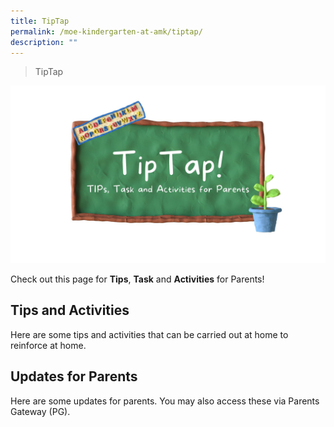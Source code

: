 ```yaml
---
title: TipTap
permalink: /moe-kindergarten-at-amk/tiptap/
description: ""
---
```

>TipTap

![](/images/MOE%20Kindergarten/TipTap.jpg)

Check out this page for **Tips**, **Task** and **Activities** for Parents!  
  

## Tips and Activities


Here are some tips and activities that can be carried out at home to reinforce at home.  
  

## Updates for Parents


Here are some updates for parents. You may also access these via Parents Gateway (PG).
